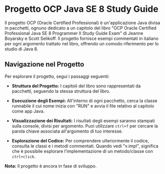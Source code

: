 # Progetto OCP Java SE 8 Study Guide
Il progetto OCP (Oracle Certified Professional) è un'applicazione Java divisa in pacchetti, ognuno dedicato a un capitolo del libro "OCP Oracle Certified Professional Java SE 8 Programmer II Study Guide Exam" di Jeanne Boyarsky e Scott Selikoff. Il progetto fornisce esempi commentati in italiano per ogni argomento trattato nel libro, offrendo un comodo riferimento per lo studio di Java 8.

## Navigazione nel Progetto

Per esplorare il progetto, segui i passaggi seguenti:

- **Struttura del Progetto:** I capitoli del libro sono rappresentati da pacchetti, seguendo la stessa struttura del libro.

- **Esecuzione degli Esempi:** All'interno di ogni pacchetto, cerca la classe runnabile il cui nome inizia con "RUN" e avvia il file relativo al capitolo come app Java.

- **Visualizzazione dei Risultati:** I risultati degli esempi saranno stampati sulla console, divisi per argomento. Puoi utilizzare `ctrl+f` per cercare la parola chiave associata all'argomento di tuo interesse.

- **Esplorazione del Codice:** Per comprendere ulteriormente il codice, consulta le classi e i metodi commentati. Quando vedi "v.impl", significa che è possibile esplorare l'implementazione di un metodo/classe con `ctrl+click`.

**Nota:** Il progetto è ancora in fase di sviluppo.
